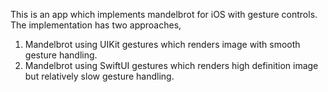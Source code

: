 This is an app which implements mandelbrot for iOS with gesture controls.
The implementation has two approaches,
1. Mandelbrot using UIKit gestures which renders image with smooth gesture handling.
2. Mandelbrot using SwiftUI gestures which renders high definition image but relatively slow gesture handling.
